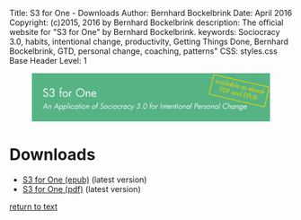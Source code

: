 Title:             S3 for One - Downloads
Author:            Bernhard Bockelbrink
Date:              April 2016
Copyright:         (c)2015, 2016 by Bernhard Bockelbrink
description:       The official website for "S3 for One" by Bernhard Bockelbrink.
keywords:          Sociocracy 3.0, habits, intentional change, productivity, Getting Things Done, Bernhard Bockelbrink, GTD, personal change, coaching, patterns"
CSS:             styles.css
Base Header Level:  1 

<figure>
<img style="max-width: 100%;" src="img/header.png" alt="" title="S3 for One - An Application of Sociocracy 3.0 for Intentional Personal Change" />
</figure>

# Downloads 

* [S3 for One (epub)](s3-for-one.epub) (latest version)
* [S3 for One (pdf)](s3-for-one.pdf) (latest version)

[return to text](index.html)

